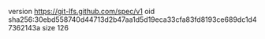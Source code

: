 version https://git-lfs.github.com/spec/v1
oid sha256:30ebd558740d44713d2b47aa1d5d19eca33cfa83fd8193ce689dc1d47362143a
size 126

